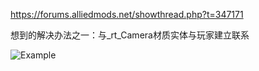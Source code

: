 https://forums.alliedmods.net/showthread.php?t=347171

想到的解决办法之一：与_rt_Camera材质实体与玩家建立联系

![Example](https://github.com/fi0r1/sm-rt_camera/blob/main/example/camera.png)